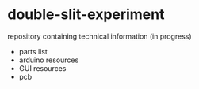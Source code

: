 # double-slit-experiment
repository containing technical information (in progress)
- parts list
- arduino resources
- GUI resources
- pcb
